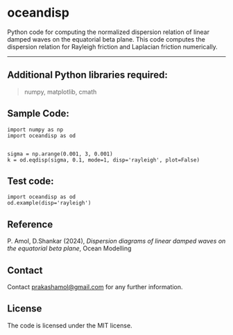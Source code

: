 # oceandisp

Python code for computing the normalized dispersion relation of linear damped waves on the equatorial beta plane. This code computes the dispersion relation for Rayleigh friction and Laplacian friction numerically. 

___

## Additional Python libraries required:
> numpy, matplotlib, cmath



## Sample Code:
```
import numpy as np
import oceandisp as od


sigma = np.arange(0.001, 3, 0.001)
k = od.eqdisp(sigma, 0.1, mode=1, disp='rayleigh', plot=False)
```

## Test code:

```
import oceandisp as od
od.example(disp='rayleigh')
```

## Reference
P. Amol, D.Shankar (2024), *Dispersion diagrams of linear damped waves on the equatorial beta plane*, Ocean Modelling

## Contact
Contact prakashamol@gmail.com for any further information.
 
## License
The code is licensed under the MIT license.



